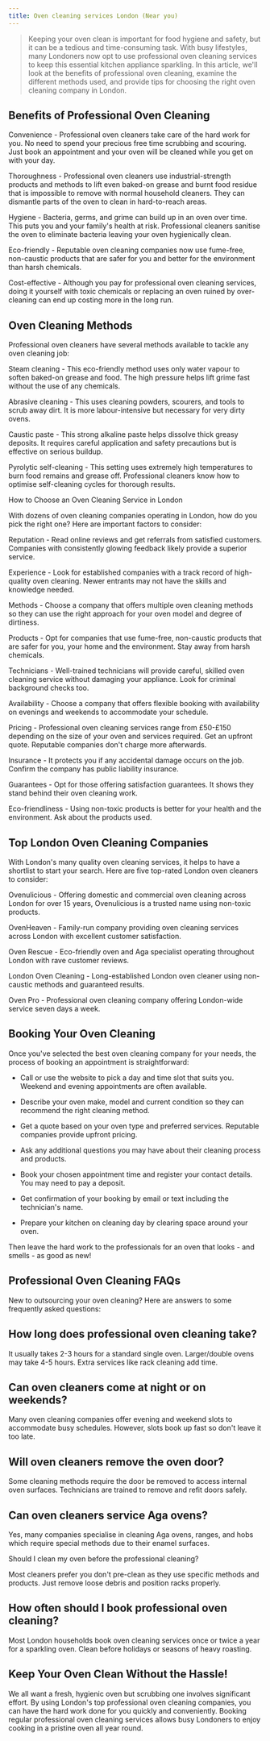 ```yaml
---
title: Oven cleaning services London (Near you)
---
```


> Keeping your oven clean is important for food hygiene and safety, but it can be a tedious and time-consuming task. With busy lifestyles, many Londoners now opt to use professional oven cleaning services to keep this essential kitchen appliance sparkling. In this article, we'll look at the benefits of professional oven cleaning, examine the different methods used, and provide tips for choosing the right oven cleaning company in London.

## Benefits of Professional Oven Cleaning

Convenience - Professional oven cleaners take care of the hard work for you. No need to spend your precious free time scrubbing and scouring. Just book an appointment and your oven will be cleaned while you get on with your day.

Thoroughness - Professional oven cleaners use industrial-strength products and methods to lift even baked-on grease and burnt food residue that is impossible to remove with normal household cleaners. They can dismantle parts of the oven to clean in hard-to-reach areas.

Hygiene - Bacteria, germs, and grime can build up in an oven over time. This puts you and your family's health at risk. Professional cleaners sanitise the oven to eliminate bacteria leaving your oven hygienically clean.

Eco-friendly - Reputable oven cleaning companies now use fume-free, non-caustic products that are safer for you and better for the environment than harsh chemicals.

Cost-effective - Although you pay for professional oven cleaning services, doing it yourself with toxic chemicals or replacing an oven ruined by over-cleaning can end up costing more in the long run.

## Oven Cleaning Methods

Professional oven cleaners have several methods available to tackle any oven cleaning job:

Steam cleaning - This eco-friendly method uses only water vapour to soften baked-on grease and food. The high pressure helps lift grime fast without the use of any chemicals.

Abrasive cleaning - This uses cleaning powders, scourers, and tools to scrub away dirt. It is more labour-intensive but necessary for very dirty ovens.

Caustic paste - This strong alkaline paste helps dissolve thick greasy deposits. It requires careful application and safety precautions but is effective on serious buildup.

Pyrolytic self-cleaning - This setting uses extremely high temperatures to burn food remains and grease off. Professional cleaners know how to optimise self-cleaning cycles for thorough results.

How to Choose an Oven Cleaning Service in London

With dozens of oven cleaning companies operating in London, how do you pick the right one? Here are important factors to consider:

Reputation - Read online reviews and get referrals from satisfied customers. Companies with consistently glowing feedback likely provide a superior service.

Experience - Look for established companies with a track record of high-quality oven cleaning. Newer entrants may not have the skills and knowledge needed. 

Methods - Choose a company that offers multiple oven cleaning methods so they can use the right approach for your oven model and degree of dirtiness.

Products - Opt for companies that use fume-free, non-caustic products that are safer for you, your home and the environment. Stay away from harsh chemicals.

Technicians - Well-trained technicians will provide careful, skilled oven cleaning service without damaging your appliance. Look for criminal background checks too.

Availability - Choose a company that offers flexible booking with availability on evenings and weekends to accommodate your schedule.

Pricing - Professional oven cleaning services range from £50-£150 depending on the size of your oven and services required. Get an upfront quote. Reputable companies don't charge more afterwards.

Insurance - It protects you if any accidental damage occurs on the job. Confirm the company has public liability insurance.

Guarantees - Opt for those offering satisfaction guarantees. It shows they stand behind their oven cleaning work.

Eco-friendliness - Using non-toxic products is better for your health and the environment. Ask about the products used.

## Top London Oven Cleaning Companies

With London's many quality oven cleaning services, it helps to have a shortlist to start your search. Here are five top-rated London oven cleaners to consider:

Ovenulicious - Offering domestic and commercial oven cleaning across London for over 15 years, Ovenulicious is a trusted name using non-toxic products.

OvenHeaven - Family-run company providing oven cleaning services across London with excellent customer satisfaction.

Oven Rescue - Eco-friendly oven and Aga specialist operating throughout London with rave customer reviews.

London Oven Cleaning - Long-established London oven cleaner using non-caustic methods and guaranteed results.

Oven Pro - Professional oven cleaning company offering London-wide service seven days a week.

## Booking Your Oven Cleaning

Once you've selected the best oven cleaning company for your needs, the process of booking an appointment is straightforward:

- Call or use the website to pick a day and time slot that suits you. Weekend and evening appointments are often available.

- Describe your oven make, model and current condition so they can recommend the right cleaning method. 

- Get a quote based on your oven type and preferred services. Reputable companies provide upfront pricing.

- Ask any additional questions you may have about their cleaning process and products.

- Book your chosen appointment time and register your contact details. You may need to pay a deposit.

- Get confirmation of your booking by email or text including the technician's name. 

- Prepare your kitchen on cleaning day by clearing space around your oven.

Then leave the hard work to the professionals for an oven that looks - and smells - as good as new!

## Professional Oven Cleaning FAQs

New to outsourcing your oven cleaning? Here are answers to some frequently asked questions:

## How long does professional oven cleaning take?

It usually takes 2-3 hours for a standard single oven. Larger/double ovens may take 4-5 hours. Extra services like rack cleaning add time.

## Can oven cleaners come at night or on weekends?

Many oven cleaning companies offer evening and weekend slots to accommodate busy schedules. However, slots book up fast so don't leave it too late.

## Will oven cleaners remove the oven door?

Some cleaning methods require the door be removed to access internal oven surfaces. Technicians are trained to remove and refit doors safely.

## Can oven cleaners service Aga ovens?

Yes, many companies specialise in cleaning Aga ovens, ranges, and hobs which require special methods due to their enamel surfaces.

Should I clean my oven before the professional cleaning?

Most cleaners prefer you don't pre-clean as they use specific methods and products. Just remove loose debris and position racks properly.

## How often should I book professional oven cleaning?

Most London households book oven cleaning services once or twice a year for a sparkling oven. Clean before holidays or seasons of heavy roasting.

## Keep Your Oven Clean Without the Hassle!

We all want a fresh, hygienic oven but scrubbing one involves significant effort. By using London's top professional oven cleaning companies, you can have the hard work done for you quickly and conveniently. Booking regular professional oven cleaning services allows busy Londoners to enjoy cooking in a pristine oven all year round.